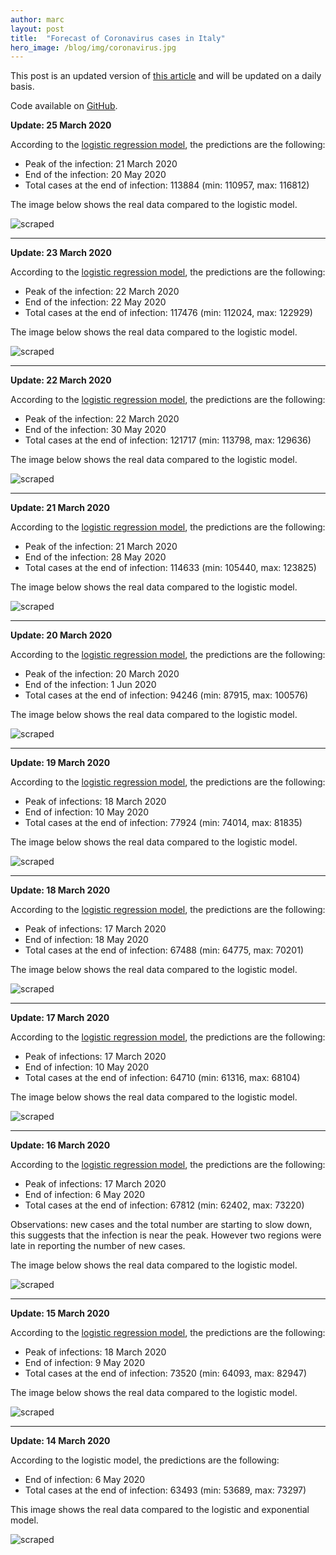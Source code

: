 ```yaml
---
author: marc
layout: post
title:  "Forecast of Coronavirus cases in Italy"
hero_image: /blog/img/coronavirus.jpg
---
```


This post is an updated version of [this article](https://towardsdatascience.com/covid-19-infection-in-italy-mathematical-models-and-predictions-7784b4d7dd8d) and will be updated on a daily basis.

Code available on [GitHub](https://github.com/marcello-dev/coronavirus-forecast).

**Update: 25 March 2020**

According to the [logistic regression model](https://en.wikipedia.org/wiki/Logistic_regression), the predictions are the following:
- Peak of the infection: 21 March 2020
- End of the infection: 20 May 2020
- Total cases at the end of infection: 113884 (min: 110957, max: 116812)

The image below shows the real data compared to the logistic model.

![scraped](img/plot-2020-03-25.png)

---

**Update: 23 March 2020**

According to the [logistic regression model](https://en.wikipedia.org/wiki/Logistic_regression), the predictions are the following:
- Peak of the infection: 22 March 2020
- End of the infection: 22 May 2020
- Total cases at the end of infection: 117476 (min: 112024, max: 122929)

The image below shows the real data compared to the logistic model.

![scraped](img/plot-2020-03-23.png)

---

**Update: 22 March 2020**

According to the [logistic regression model](https://en.wikipedia.org/wiki/Logistic_regression), the predictions are the following:
- Peak of the infection: 22 March 2020
- End of the infection: 30 May 2020
- Total cases at the end of infection: 121717 (min: 113798, max: 129636)

The image below shows the real data compared to the logistic model.

![scraped](img/plot-2020-03-22.png)

---

**Update: 21 March 2020**

According to the [logistic regression model](https://en.wikipedia.org/wiki/Logistic_regression), the predictions are the following:
- Peak of the infection: 21 March 2020
- End of the infection: 28 May 2020
- Total cases at the end of infection: 114633 (min: 105440, max: 123825)

The image below shows the real data compared to the logistic model.

![scraped](img/plot-2020-03-21.png)

---

**Update: 20 March 2020**

According to the [logistic regression model](https://en.wikipedia.org/wiki/Logistic_regression), the predictions are the following:
- Peak of the infection: 20 March 2020
- End of the infection: 1 Jun 2020
- Total cases at the end of infection: 94246 (min: 87915, max: 100576)

The image below shows the real data compared to the logistic model.

![scraped](img/plot-2020-03-20.png)

---

**Update: 19 March 2020**

According to the [logistic regression model](https://en.wikipedia.org/wiki/Logistic_regression), the predictions are the following:
- Peak of infections: 18 March 2020
- End of infection: 10 May 2020
- Total cases at the end of infection: 77924 (min: 74014, max: 81835)

The image below shows the real data compared to the logistic model.

![scraped](img/plot-2020-03-19.png)

---

**Update: 18 March 2020**

According to the [logistic regression model](https://en.wikipedia.org/wiki/Logistic_regression), the predictions are the following:
- Peak of infections: 17 March 2020
- End of infection: 18 May 2020
- Total cases at the end of infection: 67488 (min: 64775, max: 70201)

The image below shows the real data compared to the logistic model.

![scraped](img/plot-2020-03-18.png)

---

**Update: 17 March 2020**

According to the [logistic regression model](https://en.wikipedia.org/wiki/Logistic_regression), the predictions are the following:
- Peak of infections: 17 March 2020
- End of infection: 10 May 2020
- Total cases at the end of infection: 64710 (min: 61316, max: 68104)

The image below shows the real data compared to the logistic model.

![scraped](img/plot-2020-03-17.png)

---

**Update: 16 March 2020**

According to the [logistic regression model](https://en.wikipedia.org/wiki/Logistic_regression), the predictions are the following:
- Peak of infections: 17 March 2020
- End of infection: 6 May 2020
- Total cases at the end of infection: 67812 (min: ‬62402, max: 73220)

Observations: new cases and the total number are starting to slow down, this suggests that the infection is near the peak. However two regions were late in reporting the number of new cases.

The image below shows the real data compared to the logistic model.

![scraped](img/plot-2020-03-16.png)

---

**Update: 15 March 2020**

According to the [logistic regression model](https://en.wikipedia.org/wiki/Logistic_regression), the predictions are the following:
- Peak of infections: 18 March 2020
- End of infection: 9 May 2020
- Total cases at the end of infection: 73520 (min: 64093‬, max: 82947)

The image below shows the real data compared to the logistic model.

![scraped](img/plot-2020-03-15.png)

---

**Update: 14 March 2020**

According to the logistic model, the predictions are the following:
- End of infection: 6 May 2020
- Total cases at the end of infection: 63493 (min: 53689, max: 73297)

This image shows the real data compared to the logistic and exponential model.

![scraped](img/plot-2020-03-14.png)
